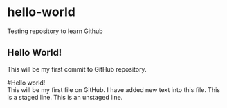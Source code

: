 # hello-world
Testing repository to learn Github

## Hello World!
This will be my first commit to GitHub repository.

#Hello world!  
This will be my first file on GitHub. 
I have added new text into this file.
This is a staged line.
This is an unstaged line.